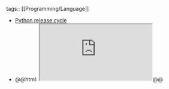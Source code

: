 tags:: [[Programming/Language]]

- [Python release cycle](https://devguide.python.org/versions)
- @@html: <iframe src="https://devguide.python.org/versions#python-release-cycle" alt="Python release cycle" class="browser-tab"></iframe>@@
